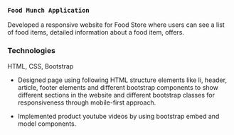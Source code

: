 ### `Food Munch Application`

Developed a responsive website for Food Store where users can see a list of food items, detailed information about a food item, offers.

### Technologies

 HTML, CSS, Bootstrap

 - Designed page using following HTML structure elements like li, header, article, footer elements and different bootstrap components to show different sections in the website and different bootstrap classes for responsiveness through mobile-first approach.  


- Implemented product youtube videos by using bootstrap embed and model components.
